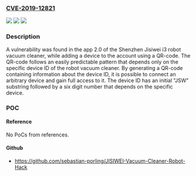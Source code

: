 ### [CVE-2019-12821](https://cve.mitre.org/cgi-bin/cvename.cgi?name=CVE-2019-12821)
![](https://img.shields.io/static/v1?label=Product&message=n%2Fa&color=blue)
![](https://img.shields.io/static/v1?label=Version&message=n%2Fa&color=blue)
![](https://img.shields.io/static/v1?label=Vulnerability&message=n%2Fa&color=brighgreen)

### Description

A vulnerability was found in the app 2.0 of the Shenzhen Jisiwei i3 robot vacuum cleaner, while adding a device to the account using a QR-code. The QR-code follows an easily predictable pattern that depends only on the specific device ID of the robot vacuum cleaner. By generating a QR-code containing information about the device ID, it is possible to connect an arbitrary device and gain full access to it. The device ID has an initial "JSW" substring followed by a six digit number that depends on the specific device.

### POC

#### Reference
No PoCs from references.

#### Github
- https://github.com/sebastian-porling/JISIWEI-Vacuum-Cleaner-Robot-Hack


